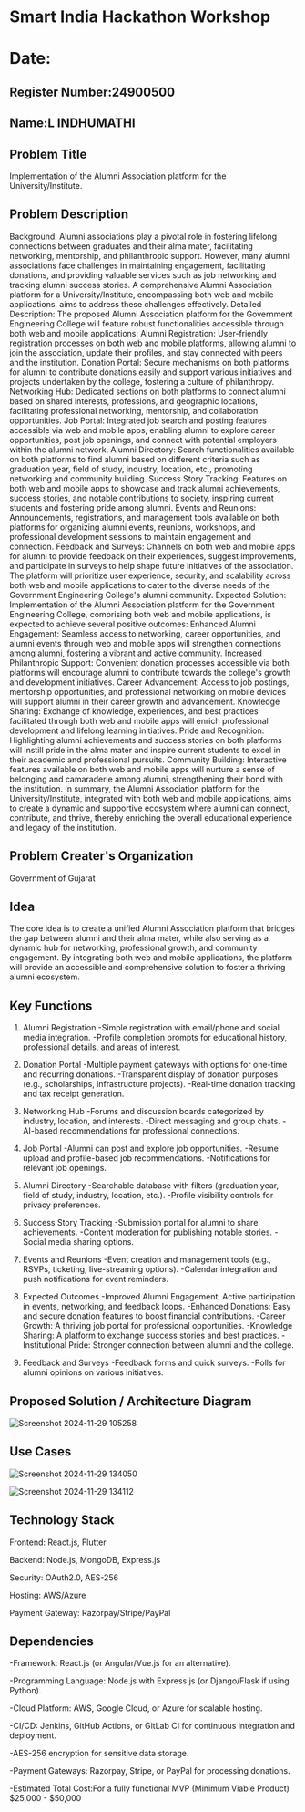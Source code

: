 # Smart India Hackathon Workshop
# Date:
## Register Number:24900500
## Name:L INDHUMATHI
## Problem Title
Implementation of the Alumni Association platform for the University/Institute.
## Problem Description
Background: Alumni associations play a pivotal role in fostering lifelong connections between graduates and their alma mater, facilitating networking, mentorship, and philanthropic support. However, many alumni associations face challenges in maintaining engagement, facilitating donations, and providing valuable services such as job networking and tracking alumni success stories. A comprehensive Alumni Association platform for a University/Institute, encompassing both web and mobile applications, aims to address these challenges effectively. Detailed Description: The proposed Alumni Association platform for the Government Engineering College will feature robust functionalities accessible through both web and mobile applications: Alumni Registration: User-friendly registration processes on both web and mobile platforms, allowing alumni to join the association, update their profiles, and stay connected with peers and the institution. Donation Portal: Secure mechanisms on both platforms for alumni to contribute donations easily and support various initiatives and projects undertaken by the college, fostering a culture of philanthropy. Networking Hub: Dedicated sections on both platforms to connect alumni based on shared interests, professions, and geographic locations, facilitating professional networking, mentorship, and collaboration opportunities. Job Portal: Integrated job search and posting features accessible via web and mobile apps, enabling alumni to explore career opportunities, post job openings, and connect with potential employers within the alumni network. Alumni Directory: Search functionalities available on both platforms to find alumni based on different criteria such as graduation year, field of study, industry, location, etc., promoting networking and community building. Success Story Tracking: Features on both web and mobile apps to showcase and track alumni achievements, success stories, and notable contributions to society, inspiring current students and fostering pride among alumni. Events and Reunions: Announcements, registrations, and management tools available on both platforms for organizing alumni events, reunions, workshops, and professional development sessions to maintain engagement and connection. Feedback and Surveys: Channels on both web and mobile apps for alumni to provide feedback on their experiences, suggest improvements, and participate in surveys to help shape future initiatives of the association. The platform will prioritize user experience, security, and scalability across both web and mobile applications to cater to the diverse needs of the Government Engineering College's alumni community. Expected Solution: Implementation of the Alumni Association platform for the Government Engineering College, comprising both web and mobile applications, is expected to achieve several positive outcomes: Enhanced Alumni Engagement: Seamless access to networking, career opportunities, and alumni events through web and mobile apps will strengthen connections among alumni, fostering a vibrant and active community. Increased Philanthropic Support: Convenient donation processes accessible via both platforms will encourage alumni to contribute towards the college's growth and development initiatives. Career Advancement: Access to job postings, mentorship opportunities, and professional networking on mobile devices will support alumni in their career growth and advancement. Knowledge Sharing: Exchange of knowledge, experiences, and best practices facilitated through both web and mobile apps will enrich professional development and lifelong learning initiatives. Pride and Recognition: Highlighting alumni achievements and success stories on both platforms will instill pride in the alma mater and inspire current students to excel in their academic and professional pursuits. Community Building: Interactive features available on both web and mobile apps will nurture a sense of belonging and camaraderie among alumni, strengthening their bond with the institution. In summary, the Alumni Association platform for the University/Institute, integrated with both web and mobile applications, aims to create a dynamic and supportive ecosystem where alumni can connect, contribute, and thrive, thereby enriching the overall educational experience and legacy of the institution.
## Problem Creater's Organization
Government of Gujarat

## Idea
The core idea is to create a unified Alumni Association platform that bridges the gap between alumni and their alma mater, while also serving as a dynamic hub for networking, professional growth, and community engagement. By integrating both web and mobile applications, the platform will provide an accessible and comprehensive solution to foster a thriving alumni ecosystem.

## Key Functions

1. Alumni Registration
-Simple registration with email/phone and social media integration.
-Profile completion prompts for educational history, professional details, and areas of interest.

2. Donation Portal
-Multiple payment gateways with options for one-time and recurring donations.
-Transparent display of donation purposes (e.g., scholarships, infrastructure projects).
-Real-time donation tracking and tax receipt generation.

3. Networking Hub
-Forums and discussion boards categorized by industry, location, and interests.
-Direct messaging and group chats.
-AI-based recommendations for professional connections.

5. Job Portal
-Alumni can post and explore job opportunities.
-Resume upload and profile-based job recommendations.
-Notifications for relevant job openings.

6. Alumni Directory
-Searchable database with filters (graduation year, field of study, industry, location, etc.).
-Profile visibility controls for privacy preferences.

7. Success Story Tracking
-Submission portal for alumni to share achievements.
-Content moderation for publishing notable stories.
-Social media sharing options.

8. Events and Reunions
-Event creation and management tools (e.g., RSVPs, ticketing, live-streaming options).
-Calendar integration and push notifications for event reminders.

9. Expected Outcomes
-Improved Alumni Engagement: Active participation in events, networking, and feedback loops.
-Enhanced Donations: Easy and secure donation features to boost financial contributions.
-Career Growth: A thriving job portal for professional opportunities.
-Knowledge Sharing: A platform to exchange success stories and best practices.
-Institutional Pride: Stronger connection between alumni and the college.

10. Feedback and Surveys
-Feedback forms and quick surveys.
-Polls for alumni opinions on various initiatives.

## Proposed Solution / Architecture Diagram

![Screenshot 2024-11-29 105258](https://github.com/user-attachments/assets/39025e4a-04a4-4fcb-b08b-46eef89bec49)


## Use Cases

![Screenshot 2024-11-29 134050](https://github.com/user-attachments/assets/75348f77-5453-48eb-acee-8dcc261479f8)

![Screenshot 2024-11-29 134112](https://github.com/user-attachments/assets/7009a35c-2ee1-416b-a5e0-952474facd15)


## Technology Stack

Frontend: React.js, Flutter

Backend: Node.js, MongoDB, Express.js

Security: OAuth2.0, AES-256

Hosting: AWS/Azure

Payment Gateway: Razorpay/Stripe/PayPal

## Dependencies

-Framework: React.js (or Angular/Vue.js for an alternative).

-Programming Language: Node.js with Express.js (or Django/Flask if using Python).

-Cloud Platform: AWS, Google Cloud, or Azure for scalable hosting.

-CI/CD: Jenkins, GitHub Actions, or GitLab CI for continuous integration and deployment.

-AES-256 encryption for sensitive data storage.

-Payment Gateways: Razorpay, Stripe, or PayPal for processing donations.

-Estimated Total Cost:For a fully functional MVP (Minimum Viable Product) $25,000 - $50,000
